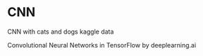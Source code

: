 # CNN
CNN with cats and dogs kaggle data

Convolutional Neural Networks in TensorFlow
by deeplearning.ai
